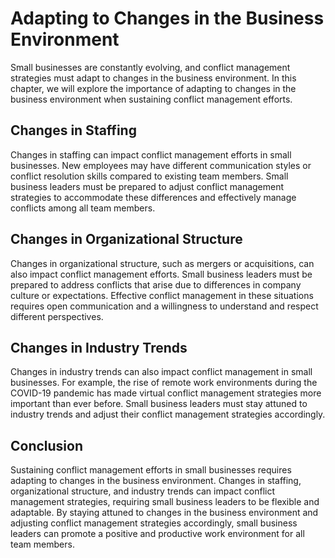 Adapting to Changes in the Business Environment
===================================================================================================

Small businesses are constantly evolving, and conflict management strategies must adapt to changes in the business environment. In this chapter, we will explore the importance of adapting to changes in the business environment when sustaining conflict management efforts.

Changes in Staffing
-------------------

Changes in staffing can impact conflict management efforts in small businesses. New employees may have different communication styles or conflict resolution skills compared to existing team members. Small business leaders must be prepared to adjust conflict management strategies to accommodate these differences and effectively manage conflicts among all team members.

Changes in Organizational Structure
-----------------------------------

Changes in organizational structure, such as mergers or acquisitions, can also impact conflict management efforts. Small business leaders must be prepared to address conflicts that arise due to differences in company culture or expectations. Effective conflict management in these situations requires open communication and a willingness to understand and respect different perspectives.

Changes in Industry Trends
--------------------------

Changes in industry trends can also impact conflict management in small businesses. For example, the rise of remote work environments during the COVID-19 pandemic has made virtual conflict management strategies more important than ever before. Small business leaders must stay attuned to industry trends and adjust their conflict management strategies accordingly.

Conclusion
----------

Sustaining conflict management efforts in small businesses requires adapting to changes in the business environment. Changes in staffing, organizational structure, and industry trends can impact conflict management strategies, requiring small business leaders to be flexible and adaptable. By staying attuned to changes in the business environment and adjusting conflict management strategies accordingly, small business leaders can promote a positive and productive work environment for all team members.


